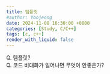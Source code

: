 ```yaml
---
title: 템플릿
#author: Yoojeong
date: 2024-11-08 16:30:00 +0800
categories: [Study, C/C++]
tags: [c, c++]
render_with_liquid: false
---
```



Q. 템플릿?  
Q. 코드 비대화가 일어나면 무엇이 안좋은가?  
